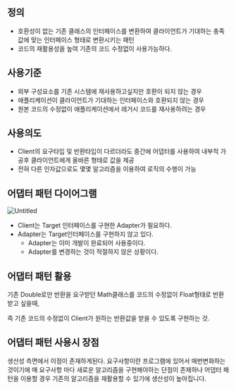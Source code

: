 ## 정의

- 호환성이 없는 기존 클래스의 인터페이스를 변환하여 클라이언트가 기대하는 충족값에 맞는 인터페이스 형태로 변환시키는 패턴
- 코드의 재활용성을 높여 기존의 코드 수정없이 사용가능하다.

## 사용기준

- 외부 구성요소를 기존 시스템에 재사용하고싶지만 호환이 되지 않는 경우
- 애플리케이션이 클라이언트가 기대하는 인터페이스와 호환되지 않는 경우
- 원본 코드의 수정없이 애플리케이션에서 레거시 코드를 재사용하려는 경우

## 사용의도

- Client의 요구타입 및 반환타입이 다르더라도 중간에 어댑터를 사용하여 내부적 가공후 클라이언트에게 올바른 형태로 값을 제공
- 전혀 다른 인자값으로도 몇몇 알고리즘을 이용하여 로직의 수행이 가능

## 어댑터 패턴 다이어그램

![Untitled](https://s3-us-west-2.amazonaws.com/secure.notion-static.com/35da232b-ec1c-43a9-a25e-af37820d9c45/Untitled.png)

- Client는 Target 인터페이스를 구현한 Adapter가 필요하다.
- Adapter는 Target인터페이스를 구현하지 않고 있다.
    - Adapter는 이미 개발이 완료되어 사용중이다.
    - Adapter를 변경하는 것이 적절하지 않은 상황이다.

## 어댑터 패턴 활용

기존 Double로만 반환을 요구받던 Math클래스를 코드의 수정없이 Float형태로 반환받고 싶을때,

즉 기존 코드의 수정없이 Client가 원하는 반환값을 받을 수 있도록 구현하는 것.

## 어댑터 패턴 사용시 장점

생산성 측면에서 이점이 존재하게된다. 요구사항이란 프로그램에 있어서 매번변화하는 것이기에 매 요구사항 마다 새로운 알고리즘을
구현해야하는 단점이 존재하나 어댑터 패턴을 이용할 경우 기존의 알고리즘을 재활용할 수 있기에 생산성이 높아집니다.

